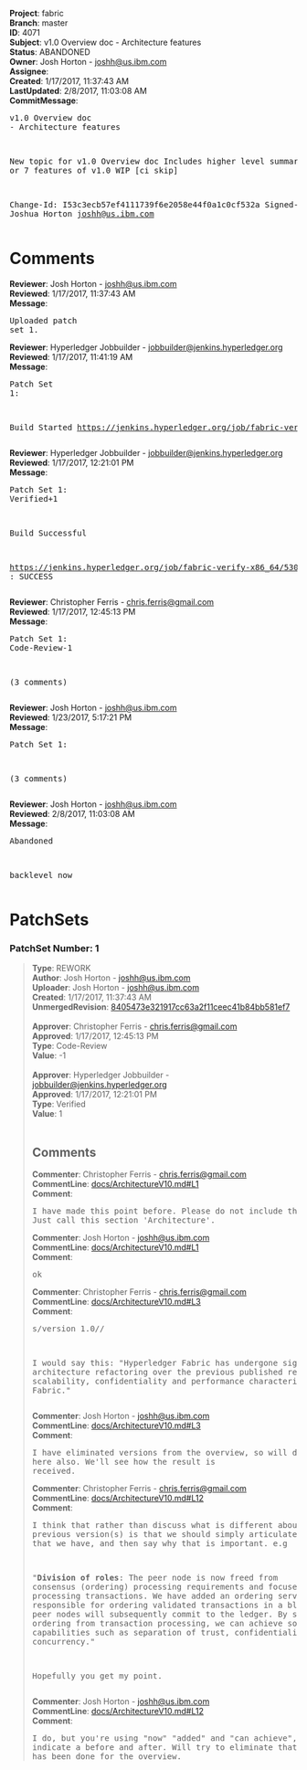 <strong>Project</strong>: fabric<br><strong>Branch</strong>: master<br><strong>ID</strong>: 4071<br><strong>Subject</strong>: v1.0 Overview doc - Architecture features<br><strong>Status</strong>: ABANDONED<br><strong>Owner</strong>: Josh Horton - joshh@us.ibm.com<br><strong>Assignee</strong>:<br><strong>Created</strong>: 1/17/2017, 11:37:43 AM<br><strong>LastUpdated</strong>: 2/8/2017, 11:03:08 AM<br><strong>CommitMessage</strong>:<br><pre>v1.0 Overview doc - Architecture features

New topic for v1.0 Overview doc
Includes higher level summaries of 6 or 7
features of v1.0
WIP
[ci skip]

Change-Id: I53c3ecb57ef4111739f6e2058e44f0a1c0cf532a
Signed-off-by: Joshua Horton <joshh@us.ibm.com>
</pre><h1>Comments</h1><strong>Reviewer</strong>: Josh Horton - joshh@us.ibm.com<br><strong>Reviewed</strong>: 1/17/2017, 11:37:43 AM<br><strong>Message</strong>: <pre>Uploaded patch set 1.</pre><strong>Reviewer</strong>: Hyperledger Jobbuilder - jobbuilder@jenkins.hyperledger.org<br><strong>Reviewed</strong>: 1/17/2017, 11:41:19 AM<br><strong>Message</strong>: <pre>Patch Set 1:

Build Started https://jenkins.hyperledger.org/job/fabric-verify-x86_64/5302/</pre><strong>Reviewer</strong>: Hyperledger Jobbuilder - jobbuilder@jenkins.hyperledger.org<br><strong>Reviewed</strong>: 1/17/2017, 12:21:01 PM<br><strong>Message</strong>: <pre>Patch Set 1: Verified+1

Build Successful 

https://jenkins.hyperledger.org/job/fabric-verify-x86_64/5302/ : SUCCESS</pre><strong>Reviewer</strong>: Christopher Ferris - chris.ferris@gmail.com<br><strong>Reviewed</strong>: 1/17/2017, 12:45:13 PM<br><strong>Message</strong>: <pre>Patch Set 1: Code-Review-1

(3 comments)</pre><strong>Reviewer</strong>: Josh Horton - joshh@us.ibm.com<br><strong>Reviewed</strong>: 1/23/2017, 5:17:21 PM<br><strong>Message</strong>: <pre>Patch Set 1:

(3 comments)</pre><strong>Reviewer</strong>: Josh Horton - joshh@us.ibm.com<br><strong>Reviewed</strong>: 2/8/2017, 11:03:08 AM<br><strong>Message</strong>: <pre>Abandoned

backlevel now</pre><h1>PatchSets</h1><h3>PatchSet Number: 1</h3><blockquote><strong>Type</strong>: REWORK<br><strong>Author</strong>: Josh Horton - joshh@us.ibm.com<br><strong>Uploader</strong>: Josh Horton - joshh@us.ibm.com<br><strong>Created</strong>: 1/17/2017, 11:37:43 AM<br><strong>UnmergedRevision</strong>: [8405473e321917cc63a2f11ceec41b84bb581ef7](https://github.com/hyperledger-gerrit-archive/fabric/commit/8405473e321917cc63a2f11ceec41b84bb581ef7)<br><br><strong>Approver</strong>: Christopher Ferris - chris.ferris@gmail.com<br><strong>Approved</strong>: 1/17/2017, 12:45:13 PM<br><strong>Type</strong>: Code-Review<br><strong>Value</strong>: -1<br><br><strong>Approver</strong>: Hyperledger Jobbuilder - jobbuilder@jenkins.hyperledger.org<br><strong>Approved</strong>: 1/17/2017, 12:21:01 PM<br><strong>Type</strong>: Verified<br><strong>Value</strong>: 1<br><br><h2>Comments</h2><strong>Commenter</strong>: Christopher Ferris - chris.ferris@gmail.com<br><strong>CommentLine</strong>: [docs/ArchitectureV10.md#L1](https://github.com/hyperledger-gerrit-archive/fabric/blob/8405473e321917cc63a2f11ceec41b84bb581ef7/docs/ArchitectureV10.md#L1)<br><strong>Comment</strong>: <pre>I have made this point before. Please do not include the version. Just call this section 'Architecture'.</pre><strong>Commenter</strong>: Josh Horton - joshh@us.ibm.com<br><strong>CommentLine</strong>: [docs/ArchitectureV10.md#L1](https://github.com/hyperledger-gerrit-archive/fabric/blob/8405473e321917cc63a2f11ceec41b84bb581ef7/docs/ArchitectureV10.md#L1)<br><strong>Comment</strong>: <pre>ok</pre><strong>Commenter</strong>: Christopher Ferris - chris.ferris@gmail.com<br><strong>CommentLine</strong>: [docs/ArchitectureV10.md#L3](https://github.com/hyperledger-gerrit-archive/fabric/blob/8405473e321917cc63a2f11ceec41b84bb581ef7/docs/ArchitectureV10.md#L3)<br><strong>Comment</strong>: <pre>s/version 1.0//

I would say this:
"Hyperledger Fabric has undergone significant architecture refactoring over the previous published release [v0.6-preview](link) so as to optimize the security, scalability, confidentiality and performance characteristics of the Fabric."</pre><strong>Commenter</strong>: Josh Horton - joshh@us.ibm.com<br><strong>CommentLine</strong>: [docs/ArchitectureV10.md#L3](https://github.com/hyperledger-gerrit-archive/fabric/blob/8405473e321917cc63a2f11ceec41b84bb581ef7/docs/ArchitectureV10.md#L3)<br><strong>Comment</strong>: <pre>I have eliminated versions from the overview, so will do the same here also. We'll see how the result is received.</pre><strong>Commenter</strong>: Christopher Ferris - chris.ferris@gmail.com<br><strong>CommentLine</strong>: [docs/ArchitectureV10.md#L12](https://github.com/hyperledger-gerrit-archive/fabric/blob/8405473e321917cc63a2f11ceec41b84bb581ef7/docs/ArchitectureV10.md#L12)<br><strong>Comment</strong>: <pre>I think that rather than discuss what is different about v1.0 and previous version(s) is that we should simply articulate the architecture that we have, and then say why that is important. e.g

"**Division of roles**: The peer node is now freed from consensus (ordering) processing requirements and focuses exclusively on processing transactions. We have added an ordering service which is responsible for ordering validated transactions in a block, which the peer nodes will subsequently commit to the ledger. By separating ordering from transaction processing, we can achieve some important capabilities such as separation of trust, confidentiality, and concurrency."

Hopefully you get my point.</pre><strong>Commenter</strong>: Josh Horton - joshh@us.ibm.com<br><strong>CommentLine</strong>: [docs/ArchitectureV10.md#L12](https://github.com/hyperledger-gerrit-archive/fabric/blob/8405473e321917cc63a2f11ceec41b84bb581ef7/docs/ArchitectureV10.md#L12)<br><strong>Comment</strong>: <pre>I do, but you're using "now" "added" and "can achieve", which all indicate a before and after. Will try to eliminate that message also, as has been done for the overview.</pre></blockquote>